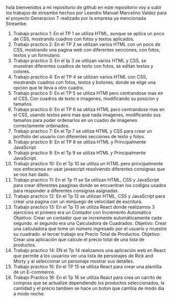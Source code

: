 hola bienvenidos a mi repositorio de github en este repositorio voy a subir los trabajos de streambe hechos por Leandro Manuel Marcelino Valdez para el proyecto Generacion T realizado por la empresa ya mencionada Streambe.

1. Trabajo practico 1: En el TP 1 se utiliza HTML, aunque se aplica un poco de CSS, mostrando cuadros con fotos y textos aplicados.
2. Trabajo practico 2: En el TP 2 se utilizan varios HTML con un poco de CSS, mostrando una pagina web con diferentes secciones, con fotos, textos y un formulario.
3. Trabajo practico 3: En el tp 3 se utilizan varios HTML y CSS, se muestran diferentes cuadros de texto con fotos, se editan textos y colores.
4. Trabajo practico 4: En el TP 4 se utilizan varios HTML con CSS, mostrando cuadros con fotos, textos y botones, donde se elige una opcion que te lleva a otro cuadro.
5. Trabajo practico 5: En el TP 5 se utiliza HTMl pero centrandose mas en el CSS, Con cuadros de texto e imagenes, modificando su posicion y tamaños.
6. Trabajo practico 6: En el TP 6 se utiliza HTML pero centrandose mas en el CSS, usando textos pero mas que nada imagenes, modificando sus tamaños para poder ordenarlos en un cuadro de imagenes correctamente ordenados.
7. Trabajo practico 7: En el Tp 7 se utiliza HTML y CSS para crear un portfolio del usuario con diferentes secciones de texto y fotos.
8. Trabajo practico 8: En el TP 8 se utiliza HTML y Principalmente JavaScript.
9. Trabajo practico 9: En el Tp 9 se utiliza HTML y Principalmente JavaScript.
10. Trabajo practico 10: En el Tp 10 se utiliza un HTML pero principalmente nos enfocamos en usar javascript resolviendo diferentes consignas que se nos han dado.
11. Trabajo practico 11: En el Tp 11 se Se utilizan HTML, CSS y JavaScript para crear diferentes paaginas donde se encuentran los codigos usados para responder a diferentes consignas asignadas. 
12. Trabajo practico 12: En el Tp 12 se utilizan HTML, CSS y JavaScript para crear una pagina con un minijuego de velocidad de escritura. 
13. Trabajo practico 13: En el Tp 13 se utiliza React donde realizamos 3 ejercicios el primero era un Contador con Incremento Automático
Objetivo: Crear un contador que se incremente automáticamente cada segundo.
el segundo era una Calculadora de Cuadrados.
Objetivo: Crear una calculadora que tome un número ingresado por el usuario y muestre su
cuadrado.
el tercer trabajo era Precio Total de Productos.
Objetivo: Crear una aplicación que calcule el precio total de una lista de productos.
14. Trabajo practico 14: EN el Tp 14 realizamos una aplicación web en React que permite a los usuarios ver una lista de personajes de Rick and Morty y al seleccionar un personaje mostrar sus detalles.
15. Trabajo practico 15: En el TP 15 se utiliza React para crear una plantilla de un E-commerce.
16. Trabajo Practico 16: En el Tp 16 se utiliza React para crea un carrito de compras que se actualize dependiendo los productos seleccionados, la cantidad y el precio tambien se hace un boton que cambia de modo dia a modo noche.
